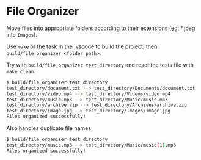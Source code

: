 # File Organizer

Move files into appropriate folders according to their extensions (eg: *.jpeg into `Images`).

Use `make` or the task in the .vscode to build the project, then `build/file_organizer <folder path>`.

Try with `build/file_organizer test_directory` and reset the tests file with `make clean`.

```bash
$ build/file_organizer test_directory
test_directory/document.txt --> test_directory/Documents/document.txt
test_directory/video.mp4 --> test_directory/Videos/video.mp4
test_directory/music.mp3 --> test_directory/Music/music.mp3
test_directory/archive.zip --> test_directory/Archives/archive.zip
test_directory/image.jpg --> test_directory/Images/image.jpg
Files organized successfully!
```

Also handles duplicate file names

```bash
$ build/file_organizer test_directory
test_directory/music.mp3 --> test_directory/Music/music(1).mp3
Files organized successfully!
```
